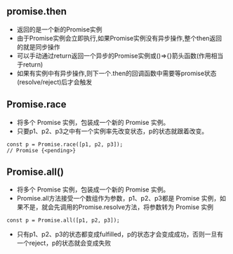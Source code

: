 ## promise.then 
* 返回的是一个新的Promise实例
* 由于Promise实例会立即执行,如果Promise实例没有异步操作,整个then返回的就是同步操作
* 可以手动通过return返回一个异步的Promise实例或()=>{}箭头函数(作用相当于return)
* 如果有实例中有异步操作,则下一个.then的回调函数中需要等promise状态(resolve/reject)后才会触发
## Promise.race
* 将多个 Promise 实例，包装成一个新的 Promise 实例。
* 只要p1、p2、p3之中有一个实例率先改变状态，p的状态就跟着改变。
```
const p = Promise.race([p1, p2, p3]);
// Promise {<pending>}
```
## Promise.all()
* 将多个 Promise 实例，包装成一个新的 Promise 实例。
* Promise.all方法接受一个数组作为参数，p1、p2、p3都是 Promise 实例，如果不是，就会先调用的Promise.resolve方法，将参数转为 Promise 实例
```
const p = Promise.all([p1, p2, p3]);
```
* 只有p1、p2、p3的状态都变成fulfilled，p的状态才会变成成功，否则一旦有一个reject，p的状态就会变成失败